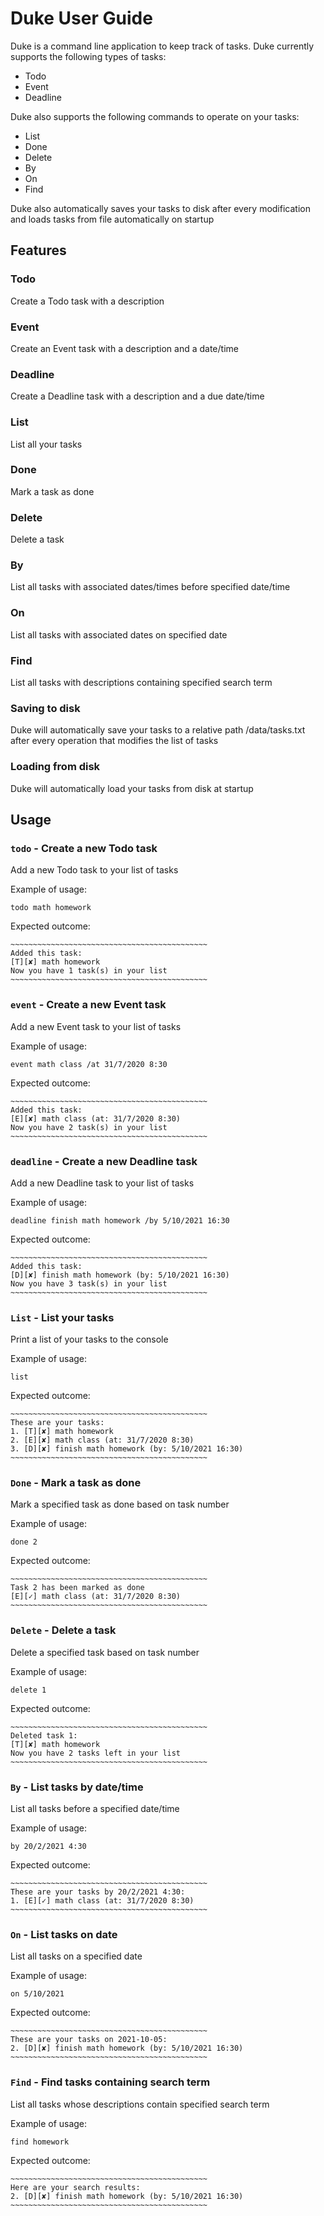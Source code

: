 # Duke User Guide

Duke is a command line application to keep track of tasks.
Duke currently supports the following types of tasks:  
* Todo
* Event
* Deadline

Duke also supports the following commands to operate on your tasks:  
* List
* Done
* Delete
* By
* On
* Find

Duke also automatically saves your tasks to disk after every modification and loads
tasks from file automatically on startup

## Features 

### Todo
Create a Todo task with a description

### Event
Create an Event task with a description and a date/time

### Deadline
Create a Deadline task with a description and a due date/time

### List
List all your tasks

### Done
Mark a task as done

### Delete
Delete a task

### By
List all tasks with associated dates/times before specified date/time

### On
List all tasks with associated dates on specified date

### Find
List all tasks with descriptions containing specified search term

### Saving to disk
Duke will automatically save your tasks to a relative path /data/tasks.txt after
every operation that modifies the list of tasks

### Loading from disk
Duke will automatically load your tasks from disk at startup

## Usage

### `todo` - Create a new Todo task

Add a new Todo task to your list of tasks

Example of usage: 

```
todo math homework
```

Expected outcome:

```
~~~~~~~~~~~~~~~~~~~~~~~~~~~~~~~~~~~~~~~~~~~~  
Added this task:  
[T][✘] math homework  
Now you have 1 task(s) in your list  
~~~~~~~~~~~~~~~~~~~~~~~~~~~~~~~~~~~~~~~~~~~~
```

### `event` - Create a new Event task

Add a new Event task to your list of tasks

Example of usage: 
```
event math class /at 31/7/2020 8:30
```

Expected outcome:

```
~~~~~~~~~~~~~~~~~~~~~~~~~~~~~~~~~~~~~~~~~~~~
Added this task:
[E][✘] math class (at: 31/7/2020 8:30)
Now you have 2 task(s) in your list
~~~~~~~~~~~~~~~~~~~~~~~~~~~~~~~~~~~~~~~~~~~~
```

### `deadline` - Create a new Deadline task

Add a new Deadline task to your list of tasks

Example of usage: 

```
deadline finish math homework /by 5/10/2021 16:30
```

Expected outcome:

```
~~~~~~~~~~~~~~~~~~~~~~~~~~~~~~~~~~~~~~~~~~~~
Added this task:
[D][✘] finish math homework (by: 5/10/2021 16:30)
Now you have 3 task(s) in your list
~~~~~~~~~~~~~~~~~~~~~~~~~~~~~~~~~~~~~~~~~~~~
```

### `List` - List your tasks

Print a list of your tasks to the console

Example of usage: 

```
list
```

Expected outcome:

```
~~~~~~~~~~~~~~~~~~~~~~~~~~~~~~~~~~~~~~~~~~~~
These are your tasks:
1. [T][✘] math homework
2. [E][✘] math class (at: 31/7/2020 8:30)
3. [D][✘] finish math homework (by: 5/10/2021 16:30)
~~~~~~~~~~~~~~~~~~~~~~~~~~~~~~~~~~~~~~~~~~~~
```

### `Done` - Mark a task as done

Mark a specified task as done based on task number

Example of usage: 

```
done 2
```

Expected outcome:

```
~~~~~~~~~~~~~~~~~~~~~~~~~~~~~~~~~~~~~~~~~~~~
Task 2 has been marked as done
[E][✓] math class (at: 31/7/2020 8:30)
~~~~~~~~~~~~~~~~~~~~~~~~~~~~~~~~~~~~~~~~~~~~
```

### `Delete` - Delete a task

Delete a specified task based on task number

Example of usage: 

```
delete 1
```

Expected outcome:

```
~~~~~~~~~~~~~~~~~~~~~~~~~~~~~~~~~~~~~~~~~~~~
Deleted task 1:
[T][✘] math homework
Now you have 2 tasks left in your list
~~~~~~~~~~~~~~~~~~~~~~~~~~~~~~~~~~~~~~~~~~~~
```

### `By` - List tasks by date/time

List all tasks before a specified date/time

Example of usage: 

```
by 20/2/2021 4:30
```

Expected outcome:

```
~~~~~~~~~~~~~~~~~~~~~~~~~~~~~~~~~~~~~~~~~~~~
These are your tasks by 20/2/2021 4:30:
1. [E][✓] math class (at: 31/7/2020 8:30)
~~~~~~~~~~~~~~~~~~~~~~~~~~~~~~~~~~~~~~~~~~~~
```

### `On` - List tasks on date

List all tasks on a specified date

Example of usage: 

```
on 5/10/2021
```

Expected outcome:

```
~~~~~~~~~~~~~~~~~~~~~~~~~~~~~~~~~~~~~~~~~~~~
These are your tasks on 2021-10-05:
2. [D][✘] finish math homework (by: 5/10/2021 16:30)
~~~~~~~~~~~~~~~~~~~~~~~~~~~~~~~~~~~~~~~~~~~~
```

### `Find` - Find tasks containing search term

List all tasks whose descriptions contain specified search term

Example of usage: 

```
find homework
```

Expected outcome:

```
~~~~~~~~~~~~~~~~~~~~~~~~~~~~~~~~~~~~~~~~~~~~
Here are your search results:
2. [D][✘] finish math homework (by: 5/10/2021 16:30)
~~~~~~~~~~~~~~~~~~~~~~~~~~~~~~~~~~~~~~~~~~~~
```

